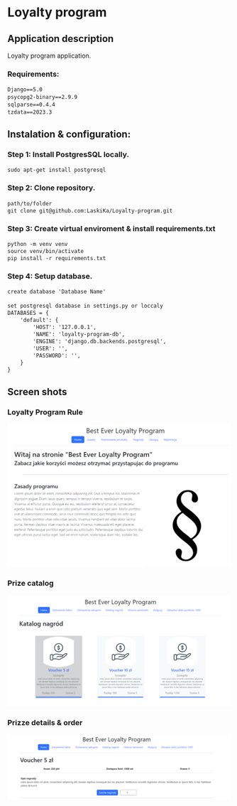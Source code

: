 # Loyalty program

## Application description

Loyalty program application.

### Requirements:


```asgiref==3.7.2
Django==5.0
psycopg2-binary==2.9.9
sqlparse==0.4.4
tzdata==2023.3
```

## Instalation & configuration:

### Step 1: Install PostgresSQL locally.
```
sudo apt-get install postgresql 
```

### Step 2: Clone repository.
```
path/to/folder
git clone git@github.com:LaskiKa/Loyalty-program.git
```
### Step 3: Create virtual enviroment & install requirements.txt
```
python -m venv venv
source venv/bin/activate
pip install -r requirements.txt
```

### Step 4: Setup database.
```
create database 'Database Name'

set postgresql database in settings.py or loccaly
DATABASES = {
    'default': {
        'HOST': '127.0.0.1',
        'NAME': 'loyalty-program-db',
        'ENGINE': 'django.db.backends.postgresql',
        'USER': '',  
        'PASSWORD': '',
    }
}
```

## Screen shots
### Loyalty Program Rule
![img.png](img.png)

### Prize catalog
![img_1.png](img_1.png)

### Prizze details & order
![img_2.png](img_2.png)